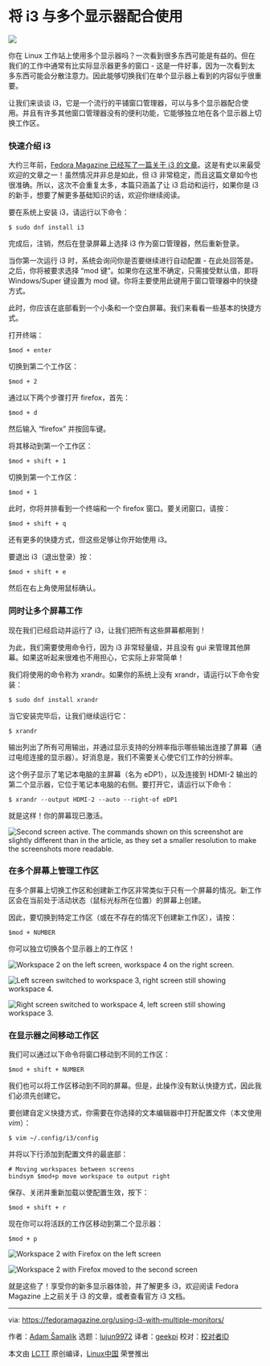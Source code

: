 [#]: collector: (lujun9972)
[#]: translator: (geekpi)
[#]: reviewer: ( )
[#]: publisher: ( )
[#]: url: ( )
[#]: subject: (Using i3 with multiple monitors)
[#]: via: (https://fedoramagazine.org/using-i3-with-multiple-monitors/)
[#]: author: (Adam Šamalík https://fedoramagazine.org/author/asamalik/)

将 i3 与多个显示器配合使用
======

![][1]

你在 Linux 工作站上使用多个显示器吗？一次看到很多东西可能是有益的。但在我们的工作中通常有比实际显示器更多的窗口 - 这是一件好事，因为一次看到太多东西可能会分散注意力。因此能够切换我们在单个显示器上看到的内容似乎很重要。

让我们来谈谈 i3，它是一个流行的平铺窗口管理器，可以与多个显示器配合使用。并且有许多其他窗口管理器没有的便利功能，它能够独立地在各个显示器上切换工作区。

### 快速介绍 i3

大约三年前，[Fedora Magazine 已经写了一篇关于 i3 的文章][2]。这是有史以来最受欢迎的文章之一！虽然情况并非总是如此，但 i3 非常稳定，而且这篇文章如今也很准确。所以，这次不会重复太多，本篇只涵盖了让 i3 启动和运行，如果你是 i3 的新手，想要了解更多基础知识的话，欢迎你继续阅读。

要在系统上安装 i3，请运行以下命令：

```
$ sudo dnf install i3
```

完成后，注销，然后在登录屏幕上选择 i3 作为窗口管理器，然后重新登录。

当你第一次运行 i3 时，系统会询问你是否要继续进行自动配置 - 在此处回答是。之后，你将被要求选择 “mod 键”。如果你在这里不确定，只需接受默认值，即将 Windows/Super 键设置为 mod 键。你将主要使用此键用于窗口管理器中的快捷方式。

此时，你应该在底部看到一个小条和一个空白屏幕。我们来看看一些基本的快捷方式。

打开终端：

```
$mod + enter
```

切换到第二个工作区：

```
$mod + 2
```

通过以下两个步骤打开 firefox，首先：

```
$mod + d
```

然后输入 “firefox” 并按回车键。

将其移动到第一个工作区：

```
$mod + shift + 1
```

切换到第一个工作区：

```
$mod + 1
```

此时，你将并排看到一个终端和一个 firefox 窗口。要关闭窗口，请按：

```
$mod + shift + q
```

还有更多的快捷方式，但这些足够让你开始使用 i3。

要退出 i3（退出登录）按：

```
$mod + shift + e
```

然后在右上角使用鼠标确认。

### 同时让多个屏幕工作

现在我们已经启动并运行了 i3，让我们把所有这些屏幕都用到！

为此，我们需要使用命令行，因为 i3 非常轻量级，并且没有 gui 来管理其他屏幕。如果这听起来很难也不用担心，它实际上非常简单！

我们将使用的命令称为 xrandr。如果你的系统上没有 xrandr，请运行以下命令安装：

```
$ sudo dnf install xrandr
```

当它安装完毕后，让我们继续运行它：

```
$ xrandr
```

输出列出了所有可用输出，并通过显示支持的分辨率指示哪些输出连接了屏幕（通过电缆连接的显示器）。好消息是，我们不需要关心使它们工作的分辨率。

这个例子显示了笔记本电脑的主屏幕（名为 eDP1），以及连接到 HDMI-2 输出的第二个显示器，它位于笔记本电脑的右侧。要打开它，请运行以下命令：

```
$ xrandr --output HDMI-2 --auto --right-of eDP1
```

就是这样！你的屏幕现已激活。

![Second screen active. The commands shown on this screenshot are slightly different than in the article, as they set a smaller resolution to make the screenshots more readable.][3]

### 在多个屏幕上管理工作区

在多个屏幕上切换工作区和创建新工作区非常类似于只有一个屏幕的情况。新工作区会在当前处于活动状态（鼠标光标所在位置）的屏幕上创建。

因此，要切换到特定工作区（或在不存在的情况下创建新工作区），请按：

```
$mod + NUMBER
```

你可以独立切换各个显示器上的工作区！

![Workspace 2 on the left screen, workspace 4 on the right screen.][4]

![Left screen switched to workspace 3, right screen still showing workspace 4.][5]

![Right screen switched to workspace 4, left screen still showing workspace 3.][6]

### 在显示器之间移动工作区

我们可以通过以下命令将窗口移动到不同的工作区：

```
$mod + shift + NUMBER
```

我们也可以将工作区移动到不同的屏幕。但是，此操作没有默认快捷方式，因此我们必须先创建它。

要创建自定义快捷方式，你需要在你选择的文本编辑器中打开配置文件（本文使用 _vim_）：

```
$ vim ~/.config/i3/config
```

并将以下行添加到配置文件的最底部：

```
# Moving workspaces between screens
bindsym $mod+p move workspace to output right
```

保存、关闭并重新加载以使配置生效，按下：

```
$mod + shift + r
```

现在你可以将活跃的工作区移动到第二个显示器：

```
$mod + p
```

![Workspace 2 with Firefox on the left screen][7]

![Workspace 2 with Firefox moved to the second screen][8]

就是这些了！享受你的新多显示器体验，并了解更多 i3，欢迎阅读 Fedora Magazine 上之前关于 i3 的文章，或者查看官方 i3 文档。

--------------------------------------------------------------------------------

via: https://fedoramagazine.org/using-i3-with-multiple-monitors/

作者：[Adam Šamalík][a]
选题：[lujun9972][b]
译者：[geekpi](https://github.com/geekpi)
校对：[校对者ID](https://github.com/校对者ID)

本文由 [LCTT](https://github.com/LCTT/TranslateProject) 原创编译，[Linux中国](https://linux.cn/) 荣誉推出

[a]: https://fedoramagazine.org/author/asamalik/
[b]: https://github.com/lujun9972
[1]: https://fedoramagazine.org/wp-content/uploads/2019/06/i3-title-816x345.jpg
[2]: https://fedoramagazine.org/getting-started-i3-window-manager/
[3]: https://fedoramagazine.org/wp-content/uploads/2019/06/0-1-1024x384.png
[4]: https://fedoramagazine.org/wp-content/uploads/2019/06/1-1-1024x384.png
[5]: https://fedoramagazine.org/wp-content/uploads/2019/06/1-2-1024x384.png
[6]: https://fedoramagazine.org/wp-content/uploads/2019/06/1-3-1024x384.png
[7]: https://fedoramagazine.org/wp-content/uploads/2019/06/2-1-1024x384.png
[8]: https://fedoramagazine.org/wp-content/uploads/2019/06/2-2-1024x384.png
